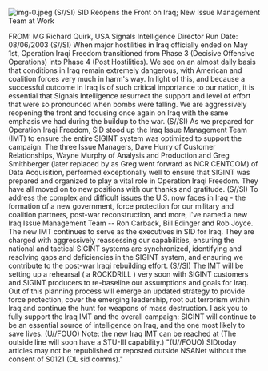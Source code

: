 ![img-0.jpeg](img-0.jpeg)
(S//SI) SID Reopens the Front on Iraq; New Issue Management Team at Work

FROM: MG Richard Quirk, USA
Signals Intelligence Director
Run Date: 08/06/2003
(S//SI) When major hostilities in Iraq officially ended on May 1st, Operation Iraqi Freedom transitioned from Phase 3 (Decisive Offensive Operations) into Phase 4 (Post Hostilities). We see on an almost daily basis that conditions in Iraq remain extremely dangerous, with American and coalition forces very much in harm's way. In light of this, and because a successful outcome in Iraq is of such critical importance to our nation, it is essential that Signals Intelligence resurrect the support and level of effort that were so pronounced when bombs were falling. We are aggressively reopening the front and focusing once again on Iraq with the same emphasis we had during the buildup to the war.
(S//SI) As we prepared for Operation Iraqi Freedom, SID stood up the Iraq Issue Management Team (IMT) to ensure the entire SIGINT system was optimized to support the campaign. The three Issue Managers, Dave Hurry of Customer Relationships, Wayne Murphy of Analysis and Production and Greg Smithberger (later replaced by as Greg went forward as NCR CENTCOM) of Data Acquisition, performed exceptionally well to ensure that SIGINT was prepared and organized to play a vital role in Operation Iraqi Freedom. They have all moved on to new positions with our thanks and gratitude.
(S//SI) To address the complex and difficult issues the U.S. now faces in Iraq - the formation of a new government, force protection for our military and coalition partners, post-war reconstruction, and more, I've named a new Iraq Issue Management Team -- Ron Carback, Bill Edinger and Rob Joyce. The new IMT continues to serve as the executives in SID for Iraq. They are charged with aggressively reassessing our capabilities, ensuring the national and tactical SIGINT systems are synchronized, identifying and resolving gaps and deficiencies in the SIGINT system, and ensuring we contribute to the post-war Iraqi rebuilding effort.
(S//SI) The IMT will be setting up a rehearsal ( a ROCKDRILL ) very soon with SIGINT customers and SIGINT producers to re-baseline our assumptions and goals for Iraq. Out of this planning process will emerge an updated strategy to provide force protection, cover the emerging leadership, root out terrorism within Iraq and continue the hunt for weapons of mass destruction. I ask you to fully support the Iraq IMT and the overall campaign: SIGINT will continue to be an essential source of intelligence on Iraq, and the one most likely to save lives.
(U//FOUO) Note: the new Iraq IMT can be reached at
(The outside line will soon have a STU-III capability.)
"(U//FOUO) SIDtoday articles may not be republished or reposted outside NSANet without the consent of S0121 (DL sid comms)."
